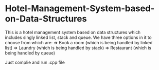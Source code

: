 # Hotel-Management-System-based-on-Data-Structures
This is a hotel management system based on data structures which includes singly linked list, stack and queue. We have three options in it to choose from which are:
=> Book a room (which is being handled by linked list)
=> Laundry (which is being handled by stack) 
=> Restaurant (which is being handled by queue)

Just complie and run .cpp file
